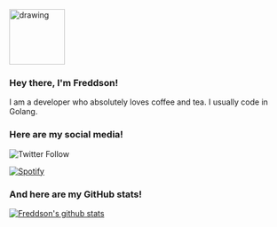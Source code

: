 <img src="https://i.imgur.com/AReyfcs.jpeg" alt="drawing" width="100" height="100"/>

### Hey there, I'm Freddson!

I am a developer who absolutely loves coffee and tea. I usually code in Golang. 

### Here are my social media!

![Twitter Follow](https://img.shields.io/twitter/follow/Freddson6?logo=Twitter&style=flat-square)

[![Spotify](https://novatorem-virid-seven.vercel.app/api/spotify)](https://open.spotify.com/user/11134635371)

### And here are my GitHub stats!

[![Freddson's github stats](https://github-readme-stats.vercel.app/api?username=Freddson&show_icons=true&count_private=true&include_all_commits=true)](https://github.com/Freddson)
